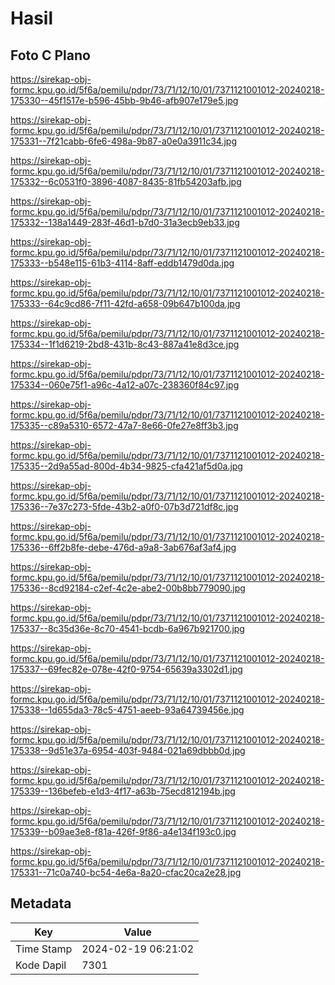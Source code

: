 # Hasil

## Foto C Plano

https://sirekap-obj-formc.kpu.go.id/5f6a/pemilu/pdpr/73/71/12/10/01/7371121001012-20240218-175330--45f1517e-b596-45bb-9b46-afb907e179e5.jpg

https://sirekap-obj-formc.kpu.go.id/5f6a/pemilu/pdpr/73/71/12/10/01/7371121001012-20240218-175331--7f21cabb-6fe6-498a-9b87-a0e0a3911c34.jpg

https://sirekap-obj-formc.kpu.go.id/5f6a/pemilu/pdpr/73/71/12/10/01/7371121001012-20240218-175332--6c0531f0-3896-4087-8435-81fb54203afb.jpg

https://sirekap-obj-formc.kpu.go.id/5f6a/pemilu/pdpr/73/71/12/10/01/7371121001012-20240218-175332--138a1449-283f-46d1-b7d0-31a3ecb9eb33.jpg

https://sirekap-obj-formc.kpu.go.id/5f6a/pemilu/pdpr/73/71/12/10/01/7371121001012-20240218-175333--b548e115-61b3-4114-8aff-eddb1479d0da.jpg

https://sirekap-obj-formc.kpu.go.id/5f6a/pemilu/pdpr/73/71/12/10/01/7371121001012-20240218-175333--64c9cd86-7f11-42fd-a658-09b647b100da.jpg

https://sirekap-obj-formc.kpu.go.id/5f6a/pemilu/pdpr/73/71/12/10/01/7371121001012-20240218-175334--1f1d6219-2bd8-431b-8c43-887a41e8d3ce.jpg

https://sirekap-obj-formc.kpu.go.id/5f6a/pemilu/pdpr/73/71/12/10/01/7371121001012-20240218-175334--060e75f1-a96c-4a12-a07c-238360f84c97.jpg

https://sirekap-obj-formc.kpu.go.id/5f6a/pemilu/pdpr/73/71/12/10/01/7371121001012-20240218-175335--c89a5310-6572-47a7-8e66-0fe27e8ff3b3.jpg

https://sirekap-obj-formc.kpu.go.id/5f6a/pemilu/pdpr/73/71/12/10/01/7371121001012-20240218-175335--2d9a55ad-800d-4b34-9825-cfa421af5d0a.jpg

https://sirekap-obj-formc.kpu.go.id/5f6a/pemilu/pdpr/73/71/12/10/01/7371121001012-20240218-175336--7e37c273-5fde-43b2-a0f0-07b3d721df8c.jpg

https://sirekap-obj-formc.kpu.go.id/5f6a/pemilu/pdpr/73/71/12/10/01/7371121001012-20240218-175336--6ff2b8fe-debe-476d-a9a8-3ab676af3af4.jpg

https://sirekap-obj-formc.kpu.go.id/5f6a/pemilu/pdpr/73/71/12/10/01/7371121001012-20240218-175336--8cd92184-c2ef-4c2e-abe2-00b8bb779090.jpg

https://sirekap-obj-formc.kpu.go.id/5f6a/pemilu/pdpr/73/71/12/10/01/7371121001012-20240218-175337--8c35d36e-8c70-4541-bcdb-6a967b921700.jpg

https://sirekap-obj-formc.kpu.go.id/5f6a/pemilu/pdpr/73/71/12/10/01/7371121001012-20240218-175337--69fec82e-078e-42f0-9754-65639a3302d1.jpg

https://sirekap-obj-formc.kpu.go.id/5f6a/pemilu/pdpr/73/71/12/10/01/7371121001012-20240218-175338--1d655da3-78c5-4751-aeeb-93a64739456e.jpg

https://sirekap-obj-formc.kpu.go.id/5f6a/pemilu/pdpr/73/71/12/10/01/7371121001012-20240218-175338--9d51e37a-6954-403f-9484-021a69dbbb0d.jpg

https://sirekap-obj-formc.kpu.go.id/5f6a/pemilu/pdpr/73/71/12/10/01/7371121001012-20240218-175339--136befeb-e1d3-4f17-a63b-75ecd812194b.jpg

https://sirekap-obj-formc.kpu.go.id/5f6a/pemilu/pdpr/73/71/12/10/01/7371121001012-20240218-175339--b09ae3e8-f81a-426f-9f86-a4e134f193c0.jpg

https://sirekap-obj-formc.kpu.go.id/5f6a/pemilu/pdpr/73/71/12/10/01/7371121001012-20240218-175331--71c0a740-bc54-4e6a-8a20-cfac20ca2e28.jpg


## Metadata

| Key        | Value               |
| ---------- | ------------------- |
| Time Stamp | 2024-02-19 06:21:02 |
| Kode Dapil | 7301                |




